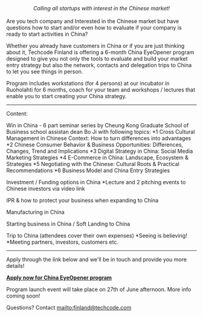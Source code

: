 <center><i>Calling all startups with interest in the Chinese market!</i></center>
<br/>
Are you tech company and Interested in the Chinese market but have questions how to start and/or even how to evaluate if your company is ready to start activities in China?

Whether you already have customers in China or if you are just thinking about it, Techcode Finland is offering a 6-month China EyeOpener program designed to give you not only the tools to evaluate and build your market entry strategy but also the network, contacts and delegation trips to China to let you see things in person.

Program includes workstations (for 4 persons) at our incubator in Ruoholahti for 6 months, coach for your team and workshops / lectures that enable you to start creating your China strategy.

----
Content:

Win in China - 6 part seminar series by Cheung Kong Graduate School of Business school assistan dean Bo Ji with following topics:
*1 Cross Cultural Management in Chinese Context: How to turn differences into advantages
*2 Chinese Consumer Behavior & Business Opportunities: Differences, Changes, Trend and Implications
*3 Digital Strategy in China: Social Media Marketing Strategies
*4 E-Commerce in China: Landscape, Ecosystem & Strategies
*5 Negotiating with the Chinese: Cultural Roots & Practical Recommendations
*6 Business Model and China Entry Strategies

Investment / Funding options in China
*Lecture and 2 pitching events to Chinese investors via video link

IPR & how to protect your business when expanding to China

Manufacturing in China

Starting business in China / Soft Landing to China

Trip to China (attendees cover their own expenses)
*Seeing is believing!
*Meeting partners, investors, customers etc.

---

Apply through the link below and we'll be in touch and provide you more details!

[**Apply now for China EyeOpener program**](https://juhopirinen.typeform.com/to/kQ9qGD)

Program launch event will take place on 27th of June afternoon. More info coming soon!

Questions? Contact <mailto:finland@techcode.com>
